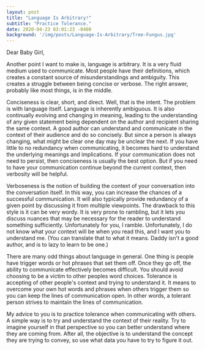 ```yaml
---
layout: post
title: "Language Is Arbitrary!"
subtitle: "Practice Tolerance."
date: 2020-04-23 03:01:23 -0400
background: '/img/posts/Language-Is-Arbitrary/Tree-Fungus.jpg'
---
```


Dear Baby Girl,

<p>Another point I want to make is, language is arbitrary. It is a very fluid medium used to communicate.  Most people have their definitions, which creates a constant source of misunderstandings and ambiguity. This creates a struggle between being concise or verbose. The right answer, probably like most things, is in the middle.</p>

<p>Conciseness is clear, short, and direct. Well, that is the intent. The problem is with language itself. Language is inherently ambiguous. It is also continually evolving and changing in meaning, leading to the understanding of any given statement being dependent on the author and recipient sharing the same context. A good author can understand and communicate in the context of their audience and do so concisely. But since a person is always changing, what might be clear one day may be unclear the next.  If you have little to no redundancy when communicating, it becomes hard to understand the underlying meanings and implications.  If your communication does not need to persist, then conciseness is usually the best option.  But if you need to have your communication continue beyond the current context, then verbosity will be helpful.</p>

<p>Verboseness is the notion of building the context of your conversation into the conversation itself. In this way, you can increase the chances of a successful communication. It will also typically provide redundancy of a given point by discussing it from multiple viewpoints. The drawback to this style is it can be very wordy. It is very prone to rambling, but it lets you discuss nuances that may be necessary for the reader to understand something sufficiently. Unfortunately for you, I ramble.  Unfortunately, I do not know what your context will be when you read this, and I want you to understand me. (You can translate that to what it means. Daddy isn't a good author, and is to lazy to learn to be one.)</p>

<p>There are many odd things about language in general. One thing is
people have trigger words or hot phrases that set them off. Once they go off, the ability to communicate effectively becomes difficult. You should avoid choosing to be a victim to other peoples word choices. Tolerance is accepting of other people's context and trying to understand it. It means to overcome your own hot words and phrases when others trigger them so you can keep the lines of communication open. In other words, a tolerant person strives to maintain the lines of communication.</p>

<p>My advice to you is to practice tolerance when communicating with others. A simple way is to try and understand the context of their reality. Try to imagine yourself in that perspective so you can better understand where they are coming from. After all, the objective is to understand the concept they are trying to convey, so use what data you have to try to figure it out.</p>